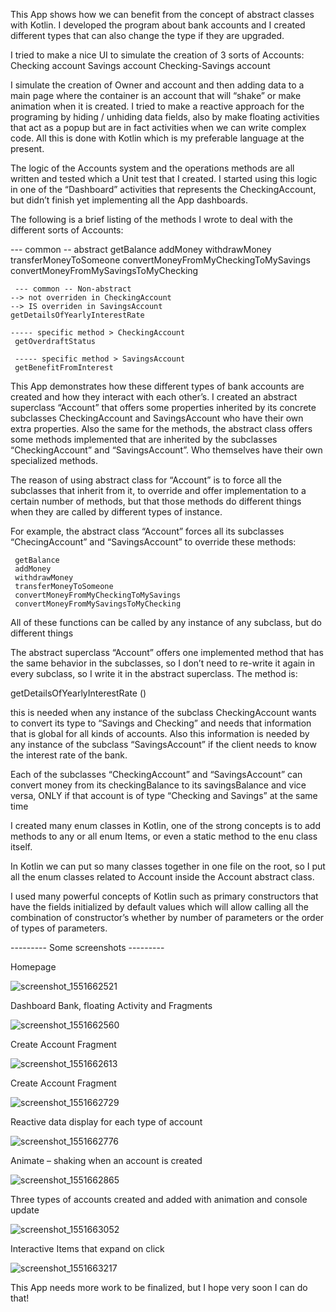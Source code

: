 This App shows how we can benefit from the concept of abstract classes with Kotlin. I developed the program about bank accounts and I created different types that can also change the type if they are upgraded.

I tried to make a nice UI to simulate the creation of 3 sorts of Accounts:
Checking account
Savings account 
Checking-Savings account

I simulate the creation of Owner and account and then adding data to a main page where the container is an account that will “shake” or make animation when it is created. I tried to make a reactive approach for the programing by hiding / unhiding data fields, also by make floating activities that act as a popup but are in fact activities when we can write complex code. All this is done with Kotlin which is my preferable language at the present.

The logic of the Accounts system and the operations methods are all written and tested which a Unit test that I created. I started using this logic in one of the “Dashboard” activities that represents the CheckingAccount, but didn’t finish yet implementing all the App dashboards.

The following is a brief listing of the methods I wrote to deal with the different sorts of Accounts:

  --- common -- abstract
     getBalance
     addMoney
     withdrawMoney
     transferMoneyToSomeone
     convertMoneyFromMyCheckingToMySavings
     convertMoneyFromMySavingsToMyChecking

     --- common -- Non-abstract
    --> not overriden in CheckingAccount
    --> IS overriden in SavingsAccount
    getDetailsOfYearlyInterestRate

    ----- specific method > CheckingAccount
     getOverdraftStatus

     ----- specific method > SavingsAccount
     getBenefitFromInterest

This App demonstrates how these different types of bank accounts are created and how they interact with each other’s. I created an abstract superclass “Account” that offers some properties inherited by its concrete subclasses CheckingAccount and SavingsAccount who have their own extra properties. Also the same for the methods, the abstract class offers some methods implemented that are inherited by the subclasses “CheckingAccount” and “SavingsAccount”. Who themselves have their own specialized methods.

The reason of using abstract class for “Account” is to force all the subclasses that inherit from it, to override and offer implementation to a certain number of methods, but that those methods do different things when they are called by different types of instance.

For example, the abstract class “Account” forces all its subclasses “ChecingAccount” and “SavingsAccount” to override these methods:

     getBalance
     addMoney
     withdrawMoney
     transferMoneyToSomeone
     convertMoneyFromMyCheckingToMySavings
     convertMoneyFromMySavingsToMyChecking

All of these functions can be called by any instance of any subclass, but do different things

The abstract superclass “Account” offers one implemented method that has the same behavior in the subclasses, so I don’t need to re-write it again in every subclass, so I write it in the abstract superclass. The method is:

getDetailsOfYearlyInterestRate ()

this is needed when any instance of the subclass CheckingAccount wants to convert its type to “Savings and Checking” and needs that information that is global for all kinds of accounts. Also this information is needed by any instance of the subclass “SavingsAccount” if the client needs to know the interest rate of the bank.

Each of the subclasses “CheckingAccount” and “SavingsAccount” can convert money from its checkingBalance to its savingsBalance and vice versa, ONLY if that account is of type “Checking and Savings” at the same time

I created many enum classes in Kotlin, one of the strong concepts is to add methods to any or all enum Items, or even a static method to the enu class itself.

In Kotlin we can put so many classes together in one file on the root, so I put all the enum classes related to Account inside the Account abstract class.

I used many powerful concepts of Kotlin such as primary constructors that have the fields initialized by default values which will allow calling all the combination of constructor’s whether by number of parameters or the order of types of parameters.


--------- Some screenshots ---------

Homepage

![screenshot_1551662521](https://user-images.githubusercontent.com/20923486/53705374-50643500-3e24-11e9-9b15-12aeed225210.png) 


Dashboard Bank, floating Activity and Fragments

![screenshot_1551662560](https://user-images.githubusercontent.com/20923486/53705385-670a8c00-3e24-11e9-8a8b-a147addfcb7e.png) 


Create Account Fragment

![screenshot_1551662613](https://user-images.githubusercontent.com/20923486/53705403-87d2e180-3e24-11e9-8f57-b1eb9f176d4e.png) 


Create Account Fragment

![screenshot_1551662729](https://user-images.githubusercontent.com/20923486/53705441-cb2d5000-3e24-11e9-8c23-8d4d8035a05e.png)


Reactive data display for each type of account

![screenshot_1551662776](https://user-images.githubusercontent.com/20923486/53705463-ed26d280-3e24-11e9-8e56-1dbd98d550a2.png)


Animate – shaking when an account is created

![screenshot_1551662865](https://user-images.githubusercontent.com/20923486/53705481-219a8e80-3e25-11e9-8db2-a99d3458cba4.png)


Three types of accounts created and added with animation and console update

![screenshot_1551663052](https://user-images.githubusercontent.com/20923486/53705527-92da4180-3e25-11e9-8a0c-2cde6a84d719.png)


Interactive Items that expand on click

![screenshot_1551663217](https://user-images.githubusercontent.com/20923486/53705595-ee0c3400-3e25-11e9-8b8a-0dfa4808d755.png) 


This App needs more work to be finalized, but I hope very soon I can do that!
